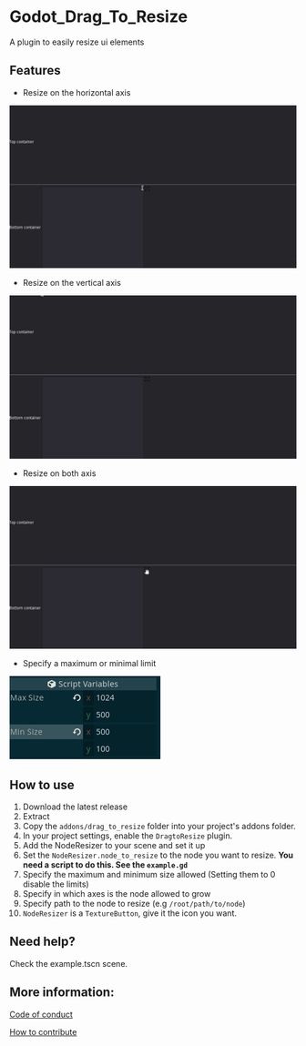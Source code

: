 # Godot_Drag_To_Resize
A plugin to easily resize ui elements

## Features
- Resize on the horizontal axis

![](https://github.com/Lyaaaaaaaaaaaaaaa/Godot_Drag_To_Resize/blob/Master/images/hresize.gif)

- Resize on the vertical axis

![](https://github.com/Lyaaaaaaaaaaaaaaa/Godot_Drag_To_Resize/blob/Master/images/vresize.gif)

- Resize on both axis

![](https://github.com/Lyaaaaaaaaaaaaaaa/Godot_Drag_To_Resize/blob/Master/images/bresize.gif)

- Specify a maximum or minimal limit

![](https://github.com/Lyaaaaaaaaaaaaaaa/Godot_Drag_To_Resize/blob/Master/images/min_max.png)

## How to use

1. Download the latest release
2. Extract
3. Copy the `addons/drag_to_resize` folder into your project's addons folder.
4. In your project settings, enable the `DragtoResize` plugin.
5. Add the NodeResizer to your scene and set it up
  1. Set the `NodeResizer.node_to_resize` to the node you want to resize. **You need a script to do this. See the `example.gd`**
  2. Specify the maximum and minimum size allowed (Setting them to 0 disable the limits)
  3. Specify in which axes is the node allowed to grow
  4. Specify path to the node to resize (e.g `/root/path/to/node`) 
6. `NodeResizer` is a `TextureButton`, give it the icon you want.

## Need help?

Check the example.tscn scene.

## More information:

[Code of conduct](https://github.com/Lyaaaaaaaaaaaaaaa/Godot_Drag_To_Resize/blob/master/CODE_OF_CONDUCT.md)

[How to contribute](https://github.com/Lyaaaaaaaaaaaaaaa/Godot_Drag_To_Resize/blob/master/CONTRIBUTING.md)